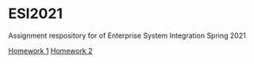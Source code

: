 # ESI2021
Assignment respository for of Enterprise System Integration Spring 2021

[Homework 1](https://docs.google.com/document/d/1zx_YTTFMl0RUSuFKTLJ6ydCnyWNSjGjSSgeHt6yrwCc/edit)
[Homework 2](https://docs.google.com/document/d/1D2bMrSXZqDGJloqNWGLnybXazILi2QXNnPy_EqlgeVA/edit)